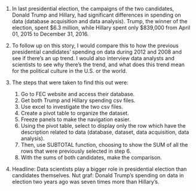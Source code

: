 1.   In last presidential election, the campaigns of the two candidates, Donald Trump and Hillary, had significant differences in spending on data (database acquisition and data analysis). Trump, the winner of the election, spent $6.3 million, while Hillary spent only $839,000 from April 01, 2015 to December 31, 2016.

2.  To follow up on this story, I would compare this to how the previous presidential candidates’ spending on data during 2012 and 2008 and see if there’s an up trend. I would also interview data analysts and scientists to see why there’s the trend, and what does this trend mean for the political culture in the U.S. or the world.

3. The steps that were taken to find this out were:
    1. Go to FEC website and access their database.
    2. Get both Trump and Hillary spending csv files.
    3. Use excel to investigate the two csv files.
    4. Create a pivot table to organize the dataset.
    5. Freeze panels to make the navigation easier.
    6. Using the pivot table, select to display only the row which have the description related to data (database, dataset, data acquisition, data analysis).
    7. Then, use SUBTOTAL function, choosing to show the SUM of all the rows that were previously selected in step 6.
    8. With the sums of both candidates, make the comparison.

4. Headline: Data scientists play a bigger role in presidential election than candidates themselves. 
Nut graf: Donald Trump’s spending on data in election two years ago was seven times more than Hillary’s.
